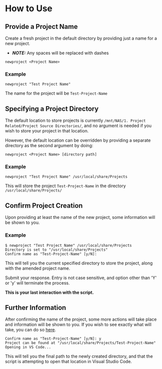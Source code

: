 # How to Use

## Provide a Project Name

Create a fresh project in the default directory by providing just a name for a new project. 

- ***NOTE:*** Any spaces will be replaced with dashes 

```newproject <Project Name>```

### Example

``` newproject "Test Project Name" ```

The name for the project will be `Test-Project-Name`

## Specifying a Project Directory

The default location to store projects is currently `/mnt/NAS/1. Project Related/Project Source Directories/`, and no argument is needed if you wish to store your project in that location. 

However, the default location can be overridden by providing a separate directory as the second argument by doing:

```newproject <Project Name> [directory path]```

### Example

```newproject "Test Project Name" /usr/local/share/Projects```

This will store the project `Test-Project-Name` in the directory `/usr/local/share/Projects/`


## Confirm Project Creation

Upon providing at least the name of the new project, some information will be shown to you.

### Example

```
$ newproject "Test Project Name" /usr/local/share/Projects
Directory is set to "/usr/local/share/Projects"
Confirm name as "Test-Project-Name" [y/N]:
```

This will tell you the current specified directory to store the project, along with the amended project name.

Submit your response. Entry is not case sensitive, and option other than 'Y' or 'y' will terminate the process. 

**This is your last interaction with the script.**

## Further Information

After confirming the name of the project, some more actions will take place and information will be shown to you. If you wish to see exactly what will take, you can do so [here](newproject.md#detailed-analysis).

```
Confirm name as "Test-Project-Name" [y/N]: y
Project can be found at "/usr/local/share/Projects/Test-Project-Name"
Opening in VS Code...
```

This will tell you the final path to the newly created directory, and that the script is attempting to open that location in Visual Studio Code.